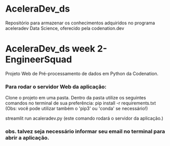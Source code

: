 # AceleraDev_ds
Repositório para armazenar os conhecimentos adquiridos no programa aceleradev Data Science, oferecido pela codenation.dev
# AceleraDev_ds week 2-EngineerSquad
Projeto Web de Pré-processamento de dados em Python da Codenation.

### Para rodar o servidor Web da aplicação:
Clone o projeto em uma pasta.
Dentro da pasta utilize os seguintes comandos no terminal de sua preferência:
pip install -r requirements.txt (Obs: você pode utilizar também o 'pip3' ou 'conda' se necessário!)

streamlit run acaleradev.py (este comando rodará o servidor da aplicação.)

### obs. talvez seja necessário informar seu email no terminal para abrir a aplicação.
